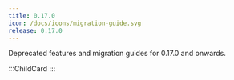 ```yaml
---
title: 0.17.0
icon: /docs/icons/migration-guide.svg
release: 0.17.0
---
```


Deprecated features and migration guides for 0.17.0 and onwards.

:::ChildCard
:::